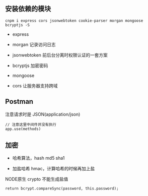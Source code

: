 ## 安装依赖的模块

<!-- 最新版本已经把 body-parser 集成进去了 -->

```
cnpm i express cors jsonwebtoken cookie-parser morgan mongoose bcryptjs -S
```

- express

- morgan 记录访问日志

- jsonwebtoken 前后台分离时权限认证的一套方案

- bcryptjs 加密密码

- mongoose

- cors 让服务器支持跨域


## Postman

注意请求时是 JSON(application/json)

```
// 注意这里中间件并没有执行
app.use(methods)
```

## 加密

- 哈希算法，hash md5 sha1

- 加盐哈希 hmac，计算哈希的时候再加上盐

NODE原生 crypto 不能生成盐值

```
return bcrypt.compareSync(password, this.password);
```



